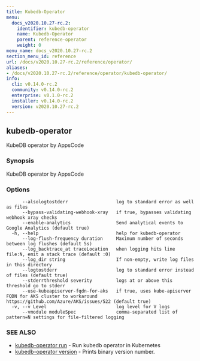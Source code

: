 ```yaml
---
title: Kubedb-Operator
menu:
  docs_v2020.10.27-rc.2:
    identifier: kubedb-operator
    name: Kubedb-Operator
    parent: reference-operator
    weight: 0
menu_name: docs_v2020.10.27-rc.2
section_menu_id: reference
url: /docs/v2020.10.27-rc.2/reference/operator/
aliases:
- /docs/v2020.10.27-rc.2/reference/operator/kubedb-operator/
info:
  cli: v0.14.0-rc.2
  community: v0.14.0-rc.2
  enterprise: v0.1.0-rc.2
  installer: v0.14.0-rc.2
  version: v2020.10.27-rc.2
---
```


## kubedb-operator

KubeDB operator by AppsCode

### Synopsis

KubeDB operator by AppsCode

### Options

```
      --alsologtostderr                  log to standard error as well as files
      --bypass-validating-webhook-xray   if true, bypasses validating webhook xray checks
      --enable-analytics                 Send analytical events to Google Analytics (default true)
  -h, --help                             help for kubedb-operator
      --log-flush-frequency duration     Maximum number of seconds between log flushes (default 5s)
      --log_backtrace_at traceLocation   when logging hits line file:N, emit a stack trace (default :0)
      --log_dir string                   If non-empty, write log files in this directory
      --logtostderr                      log to standard error instead of files (default true)
      --stderrthreshold severity         logs at or above this threshold go to stderr
      --use-kubeapiserver-fqdn-for-aks   if true, uses kube-apiserver FQDN for AKS cluster to workaround https://github.com/Azure/AKS/issues/522 (default true)
  -v, --v Level                          log level for V logs
      --vmodule moduleSpec               comma-separated list of pattern=N settings for file-filtered logging
```

### SEE ALSO

* [kubedb-operator run](/docs/v2020.10.27-rc.2/reference/operator/kubedb-operator_run)	 - Run kubedb operator in Kubernetes
* [kubedb-operator version](/docs/v2020.10.27-rc.2/reference/operator/kubedb-operator_version)	 - Prints binary version number.


